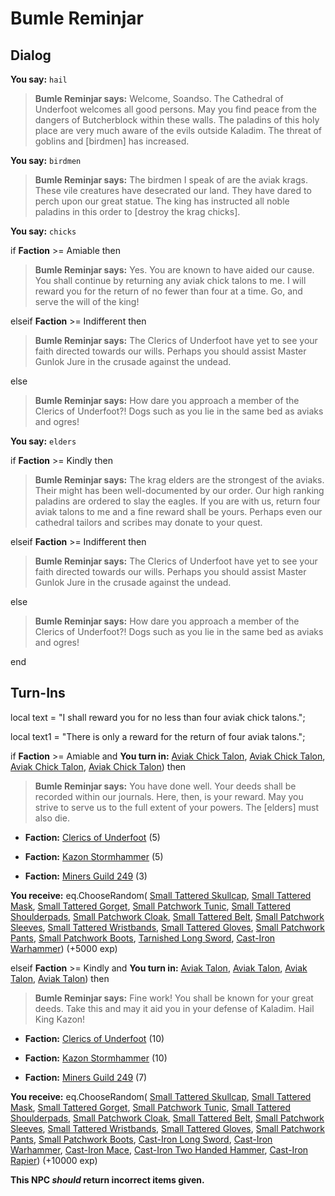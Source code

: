 # Bumle Reminjar
## Dialog

**You say:** `hail`



>**Bumle Reminjar says:** Welcome, Soandso. The Cathedral of Underfoot welcomes all good persons. May you find peace from the dangers of Butcherblock within these walls. The paladins of this holy place are very much aware of the evils outside Kaladim. The threat of goblins and [birdmen] has increased.

**You say:** `birdmen`



>**Bumle Reminjar says:** The birdmen I speak of are the aviak krags. These vile creatures have desecrated our land. They have dared to perch upon our great statue. The king has instructed all noble paladins in this order to [destroy the krag chicks].

**You say:** `chicks`



if **Faction** >= Amiable then



>**Bumle Reminjar says:** Yes. You are known to have aided our cause. You shall continue by returning any aviak chick talons to me. I will reward you for the return of no fewer than four at a time. Go, and serve the will of the king!


elseif **Faction** >= Indifferent then



>**Bumle Reminjar says:** The Clerics of Underfoot have yet to see your faith directed towards our wills. Perhaps you should assist Master Gunlok Jure in the crusade against the undead.


else



>**Bumle Reminjar says:** How dare you approach a member of the Clerics of Underfoot?!  Dogs such as you lie in the same bed as aviaks and ogres!


**You say:** `elders`



if **Faction** >= Kindly then 



>**Bumle Reminjar says:** The krag elders are the strongest of the aviaks. Their might has been well-documented by our order. Our high ranking paladins are ordered to slay the eagles. If you are with us, return four aviak talons to me and a fine reward shall be yours. Perhaps even our cathedral tailors and scribes may donate to your quest.


elseif **Faction** >= Indifferent then



>**Bumle Reminjar says:** The Clerics of Underfoot have yet to see your faith directed towards our wills. Perhaps you should assist Master Gunlok Jure in the crusade against the undead.


else



>**Bumle Reminjar says:** How dare you approach a member of the Clerics of Underfoot?!  Dogs such as you lie in the same bed as aviaks and ogres!

end

## Turn-Ins



local text = "I shall reward you for no less than four aviak chick talons.";

local text1 = "There is only a reward for the return of four aviak talons.";



if **Faction** >= Amiable and  **You turn in:** [Aviak Chick Talon](/item/12157), [Aviak Chick Talon](/item/12157), [Aviak Chick Talon](/item/12157), [Aviak Chick Talon](/item/12157)) then


>**Bumle Reminjar says:** You have done well. Your deeds shall be recorded within our journals. Here, then, is your reward. May you strive to serve us to the full extent of your powers. The [elders] must also die.





* __Faction:__ [Clerics of Underfoot](/faction/227) (5)


* __Faction:__ [Kazon Stormhammer](/faction/274) (5)


* __Faction:__ [Miners Guild 249](/faction/293) (3)


 **You receive:** eq.ChooseRandom( [Small Tattered Skullcap](/item/2113), [Small Tattered Mask](/item/2114), [Small Tattered Gorget](/item/2115), [Small Patchwork Tunic](/item/2116), [Small Tattered Shoulderpads](/item/2117), [Small Patchwork Cloak](/item/2118), [Small Tattered Belt](/item/2119), [Small Patchwork Sleeves](/item/2120), [Small Tattered Wristbands](/item/2121), [Small Tattered Gloves](/item/2122), [Small Patchwork Pants](/item/2123), [Small Patchwork Boots](/item/2124), [Tarnished Long Sword](/item/5045), [Cast-Iron Warhammer](/item/6041)) (+5000 exp)

elseif **Faction** >= Kindly and  **You turn in:** [Aviak Talon](/item/12158), [Aviak Talon](/item/12158), [Aviak Talon](/item/12158), [Aviak Talon](/item/12158)) then 


>**Bumle Reminjar says:** Fine work! You shall be known for your great deeds. Take this and may it aid you in your defense of Kaladim. Hail King Kazon!





* __Faction:__ [Clerics of Underfoot](/faction/227) (10)


* __Faction:__ [Kazon Stormhammer](/faction/274) (10)


* __Faction:__ [Miners Guild 249](/faction/293) (7)


 **You receive:** eq.ChooseRandom( [Small Tattered Skullcap](/item/2113), [Small Tattered Mask](/item/2114), [Small Tattered Gorget](/item/2115), [Small Patchwork Tunic](/item/2116), [Small Tattered Shoulderpads](/item/2117), [Small Patchwork Cloak](/item/2118), [Small Tattered Belt](/item/2119), [Small Patchwork Sleeves](/item/2120), [Small Tattered Wristbands](/item/2121), [Small Tattered Gloves](/item/2122), [Small Patchwork Pants](/item/2123), [Small Patchwork Boots](/item/2124), [Cast-Iron Long Sword](/item/5082), [Cast-Iron Warhammer](/item/6041), [Cast-Iron Mace](/item/6042), [Cast-Iron Two Handed Hammer](/item/6046), [Cast-Iron Rapier](/item/7032)) (+10000 exp)

**This NPC *should* return incorrect items given.**
